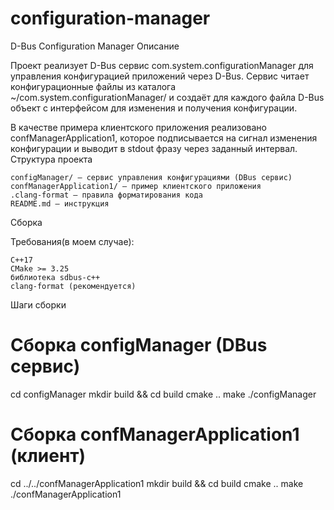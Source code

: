 # configuration-manager
D-Bus Configuration Manager
Описание

Проект реализует D-Bus сервис com.system.configurationManager для управления конфигурацией приложений через D-Bus. Сервис читает конфигурационные файлы из каталога ~/com.system.configurationManager/ и создаёт для каждого файла D-Bus объект с интерфейсом для изменения и получения конфигурации.

В качестве примера клиентского приложения реализовано confManagerApplication1, которое подписывается на сигнал изменения конфигурации и выводит в stdout фразу через заданный интервал.
Структура проекта

    configManager/ — сервис управления конфигурациями (DBus сервис)
    confManagerApplication1/ — пример клиентского приложения
    .clang-format — правила форматирования кода
    README.md — инструкция

Сборка

Требования(в моем случае):

    C++17
    CMake >= 3.25
    библиотека sdbus-c++
    clang-format (рекомендуется)

Шаги сборки

# Сборка configManager (DBus сервис)
cd configManager
mkdir build && cd build
cmake ..
make
./configManager

# Сборка confManagerApplication1 (клиент)
cd ../../confManagerApplication1
mkdir build && cd build
cmake ..
make
./confManagerApplication1

